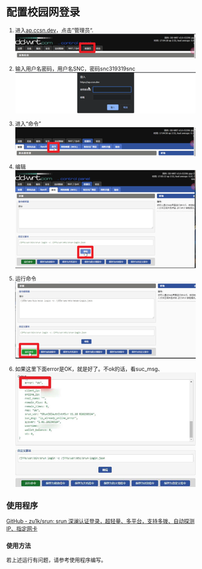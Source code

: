 # 配置校园网登录

1. 进入[ap.ccsn.dev](https://ap.ccsn.dev)，点击”管理员“.![](.assests\2023-09-12-17-14-02-image.png)

2. 输入用户名密码，用户名SNC，密码snc319319snc![](.assests\2023-09-12-17-14-32-image.png)

3. 进入“命令”![](.assests\2023-09-12-17-14-54-image.png)

4. 编辑![](.assests\2023-09-12-17-15-19-image.png)

5. 运行命令![](.assests\2023-09-12-17-15-40-image.png)

6. 如果这里下面error是OK，就是好了。不ok的话，看suc_msg、![微信图片_20230912171730.jpg](.assests\微信图片_20230912171730.jpg)

## 使用程序

[GitHub - zu1k/srun: srun 深澜认证登录，超轻量、多平台，支持多拨、自动探测IP、指定网卡](https://github.com/zu1k/srun)

### 使用方法

若上述运行有问题，请参考使用程序编写。
